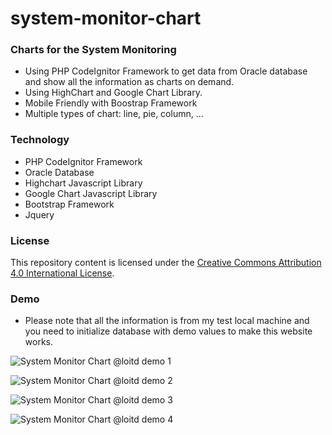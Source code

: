 # system-monitor-chart
### Charts for the System Monitoring
-	Using PHP CodeIgnitor Framework to get data from Oracle database and show all the information as charts on demand.
-	Using HighChart and Google Chart Library.
- 	Mobile Friendly with Boostrap Framework
- 	Multiple types of chart: line, pie, column, ...

### Technology	
-	PHP CodeIgnitor Framework
-	Oracle Database
-	Highchart Javascript Library
-	Google Chart Javascript Library
-	Bootstrap Framework
-	Jquery

### License
This repository content is licensed under the [Creative Commons Attribution 4.0 International License](http://creativecommons.org/licenses/by/4.0/).

### Demo
* Please note that all the information is from my test local machine and you need to initialize database with demo values to make this website works.


![System Monitor Chart @loitd demo 1](https://cloud.githubusercontent.com/assets/444086/14061104/1bcd3d04-f3aa-11e5-8d69-0a5bd0678482.jpg)

![System Monitor Chart @loitd demo 2](https://cloud.githubusercontent.com/assets/444086/14061106/1bd08414-f3aa-11e5-8140-1dc8a9ab6cd4.jpg)

![System Monitor Chart @loitd demo 3](https://cloud.githubusercontent.com/assets/444086/14061105/1bcfc16e-f3aa-11e5-835e-7fb05f5429b7.jpg)

![System Monitor Chart @loitd demo 4](https://cloud.githubusercontent.com/assets/444086/14061107/1c3ec12c-f3aa-11e5-8f78-f820b2d9b326.jpg)

